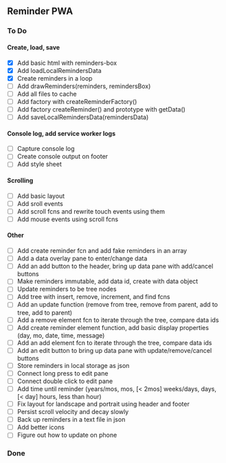 ## Reminder PWA
### To Do
#### Create, load, save
- [x] Add basic html with reminders-box
- [x] Add loadLocalRemindersData
- [x] Create reminders in a loop
- [ ] Add drawReminders(reminders, remindersBox)
- [ ] Add all files to cache
- [ ] Add factory with createReminderFactory()
- [ ] Add factory createReminder() and prototype with getData()
- [ ] Add saveLocalRemindersData(remindersData)
#### Console log, add service worker logs
- [ ] Capture console log
- [ ] Create console output on footer
- [ ] Add style sheet
#### Scrolling
- [ ] Add basic layout
- [ ] Add sroll events
- [ ] Add scroll fcns and rewrite touch events using them
- [ ] Add mouse events using scroll fcns
#### Other
- [ ] Add create reminder fcn and add fake reminders in an array
- [ ] Add a data overlay pane to enter/change data
- [ ] Add an add button to the header, bring up data pane with add/cancel buttons
- [ ] Make reminders immutable, add data id, create with data object
- [ ] Update reminders to be tree nodes
- [ ] Add tree with insert, remove, increment, and find fcns
- [ ] Add an update function (remove from tree, remove from parent, add to tree, add to parent)
- [ ] Add a remove element fcn to iterate through the tree, compare data ids
- [ ] Add create reminder element function, add basic display properties (day, mo, date, time, message)
- [ ] Add an add element fcn to iterate through the tree, compare data ids
- [ ] Add an edit button to bring up data pane with update/remove/cancel buttons
- [ ] Store reminders in local storage as json
- [ ] Connect long press to edit pane
- [ ] Connect double click to edit pane
- [ ] Add time until reminder (years/mos, mos, [< 2mos] weeks/days, days, [< day]  hours, less than hour)
- [ ] Fix layout for landscape and portrait using header and footer
- [ ] Persist scroll velocity and decay slowly
- [ ] Back up reminders in a text file in json
- [ ] Add better icons
- [ ] Figure out how to update on phone
### Done
